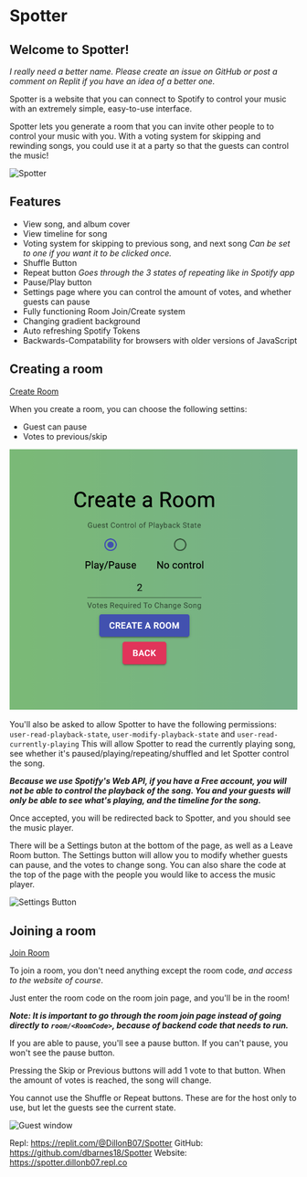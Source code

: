 # Spotter

## Welcome to Spotter!

*I really need a better name. Please create an issue on GitHub or post a comment on Replit if you have an idea of a better one.*

Spotter is a website that you can connect to Spotify to control your music with an extremely simple, easy-to-use interface.

Spotter lets you generate a room that you can invite other people to to control your music with you. With a voting system for skipping and rewinding songs, you could use it at a party so that the guests can control the music!

![Spotter](images/musicPage.png)

## Features

* View song, and album cover
* View timeline for song
* Voting system for skipping to previous song, and next song *Can be set to one if you want it to be clicked once.*
* Shuffle Button
* Repeat button *Goes through the 3 states of repeating like in Spotify app*
* Pause/Play button
* Settings page where you can control the amount of votes, and whether guests can pause
* Fully functioning Room Join/Create system
* Changing gradient background
* Auto refreshing Spotify Tokens
* Backwards-Compatability for browsers with older versions of JavaScript

## Creating a room

[Create Room](https://spotter.dillonb07.repl.co/create)

When you create a room, you can choose the following settins:
* Guest can pause
* Votes to previous/skip

![Create Room Page](images/createRoom.png)

You'll also be asked to allow Spotter to have the following permissions:
`user-read-playback-state`, `user-modify-playback-state` and `user-read-currently-playing`
This will allow Spotter to read the currently playing song, see whether it's paused/playing/repeating/shuffled and let Spotter control the song.

***Because we use Spotify's Web API, if you have a Free account, you will not be able to control the playback of the song. You and your guests will only be able to see what's playing, and the timeline for the song.***

Once accepted, you will be redirected back to Spotter, and you should see the music player.

There will be a Settings buton at the bottom of the page, as well as a Leave Room button. The Settings button will allow you to modify whether guests can pause, and the votes to change song. You can also share the code at the top of the page with the people you would like to access the music player.

![Settings Button](images/settingsButton.png)

## Joining a room

[Join Room](https://spotter.dillonb07.repl.co/join)

To join a room, you don't need anything except the room code, *and access to the website of course*.

Just enter the room code on the room join page, and you'll be in the room!

***Note: It is important to go through the room join page instead of going directly to `room/<RoomCode>`, because of backend code that needs to run.***

If you are able to pause, you'll see a pause button. If you can't pause, you won't see the pause button.

Pressing the Skip or Previous buttons will add 1 vote to that button. When the amount of votes is reached, the song will change.

You cannot use the Shuffle or Repeat buttons. These are for the host only to use, but let the guests see the current state.

![Guest window](images/guestWindow.png)

Repl: https://replit.com/@DillonB07/Spotter
GitHub: https://github.com/dbarnes18/Spotter
Website: https://spotter.dillonb07.repl.co
